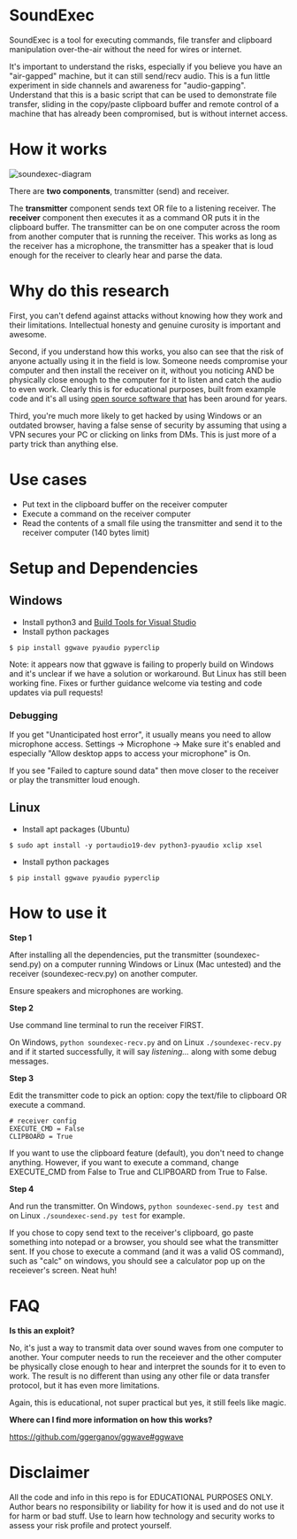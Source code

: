 # SoundExec
SoundExec is a tool for executing commands, file transfer and clipboard manipulation over-the-air without the need for wires or internet.

It's important to understand the risks, especially if you believe you have an "air-gapped" machine, but it can still send/recv audio. This is a fun little experiment in side channels and awareness for "audio-gapping". Understand that this is a basic script that can be used to demonstrate file transfer, sliding in the copy/paste clipboard buffer and remote control of a machine that has already been compromised, but is without internet access.

# How it works

![soundexec-diagram](https://github.com/rhmaxdotorg/soundexec/assets/100790377/640aa69b-da25-4dd9-8886-cf2d3c4d19e6)

There are **two components**, transmitter (send) and receiver. 

The **transmitter** component sends text OR file to a listening receiver. The **receiver** component then executes it as a command OR puts it in the clipboard buffer. The transmitter can be on one computer across the room from another computer that is running the receiver. This works as long as the receiver has a microphone, the transmitter has a speaker that is loud enough for the receiver to clearly hear and parse the data.

# Why do this research

First, you can't defend against attacks without knowing how they work and their limitations. Intellectual honesty and genuine curosity is important and awesome.

Second, if you understand how this works, you also can see that the risk of anyone actually using it in the field is low. Someone needs compromise your computer and then install the receiver on it, without you noticing AND be physically close enough to the computer for it to listen and catch the audio to even work. Clearly this is for educational purposes, built from example code and it's all using [open source software that](https://github.com/ggerganov/ggwave) has been around for years.

Third, you're much more likely to get hacked by using Windows or an outdated browser, having a false sense of security by assuming that using a VPN secures your PC or clicking on links from DMs. This is just more of a party trick than anything else.

# Use cases
- Put text in the clipboard buffer on the receiver computer
- Execute a command on the receiver computer
- Read the contents of a small file using the transmitter and send it to the receiver computer (140 bytes limit)

# Setup and Dependencies

## Windows
- Install python3 and [Build Tools for Visual Studio](https://visualstudio.microsoft.com/downloads/)
- Install python packages

`$ pip install ggwave pyaudio pyperclip`

Note: it appears now that ggwave is failing to properly build on Windows and it's unclear if we have a solution or workaround. But Linux has still been working fine. Fixes or further guidance welcome via testing and code updates via pull requests!

### Debugging
If you get "Unanticipated host error", it usually means you need to allow microphone access. Settings -> Microphone -> Make sure it's enabled and especially "Allow desktop apps to access your microphone" is On.

If you see "Failed to capture sound data" then move closer to the receiver or play the transmitter loud enough.

## Linux
- Install apt packages (Ubuntu)

`$ sudo apt install -y portaudio19-dev python3-pyaudio xclip xsel`

- Install python packages

`$ pip install ggwave pyaudio pyperclip`

# How to use it
**Step 1**

After installing all the dependencies, put the transmitter (soundexec-send.py) on a computer running Windows or Linux (Mac untested) and the receiver (soundexec-recv.py) on another computer.

Ensure speakers and microphones are working.

**Step 2**

Use command line terminal to run the receiver FIRST.

On Windows, `python soundexec-recv.py` and on Linux `./soundexec-recv.py` and if it started successfully, it will say *listening...* along with some debug messages.

**Step 3**

Edit the transmitter code to pick an option: copy the text/file to clipboard OR execute a command.

```
# receiver config
EXECUTE_CMD = False
CLIPBOARD = True
```

If you want to use the clipboard feature (default), you don't need to change anything. However, if you want to execute a command, change EXECUTE_CMD from False to True and CLIPBOARD from True to False.

**Step 4**

And run the transmitter. On Windows, `python soundexec-send.py test` and on Linux `./soundexec-send.py test` for example.

If you chose to copy send text to the receiver's clipboard, go paste something into notepad or a browser, you should see what the transmitter sent. If you chose to execute a command (and it was a valid OS command), such as "calc" on windows, you should see a calculator pop up on the receiever's screen. Neat huh!

# FAQ

**Is this an exploit?**

No, it's just a way to transmit data over sound waves from one computer to another. Your computer needs to run the receiever and the other computer be physically close enough to hear and interpret the sounds for it to even to work. The result is no different than using any other file or data transfer protocol, but it has even more limitations.

Again, this is educational, not super practical but yes, it still feels like magic.

**Where can I find more information on how this works?**

https://github.com/ggerganov/ggwave#ggwave

# Disclaimer
All the code and info in this repo is for EDUCATIONAL PURPOSES ONLY. Author bears no responsibility or liability for how it is used and do not use it for harm or bad stuff. Use to learn how technology and security works to assess your risk profile and protect yourself.
